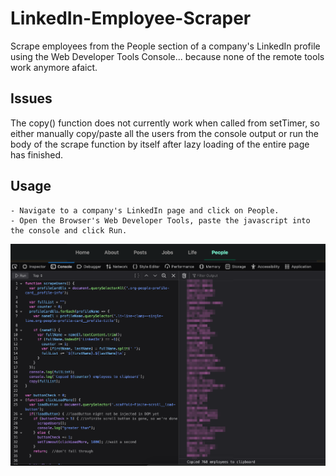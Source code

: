 # LinkedIn-Employee-Scraper
Scrape employees from the People section of a company's LinkedIn profile using the Web Developer Tools Console... because none of the remote tools work anymore afaict. 

## Issues
The copy() function does not currently work when called from setTimer, so either manually copy/paste all the users from the console output or run the body of the scrape function by itself after lazy loading of the entire page has finished.

## Usage
    - Navigate to a company's LinkedIn page and click on People.
    - Open the Browser's Web Developer Tools, paste the javascript into the console and click Run.
    
![firefox example](./scrape.png)
